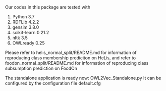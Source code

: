 Our codes in this package are tested with
1. Python 3.7
2. RDFLib 4.2.2
3. gensim 3.8.0
4. scikit-learn 0.21.2
5. nltk 3.5
6. OWLready 0.25

Please refer to helis_normal_split/README.md for information of reproducing class membership prediciton on HeLis,
and refer to foodon_normal_split/README.md for information of reproducing class subsumption prediction on FoodOn

The standalone application is ready now: OWL2Vec_Standalone.py
It can be configured by the configuration file default.cfg

